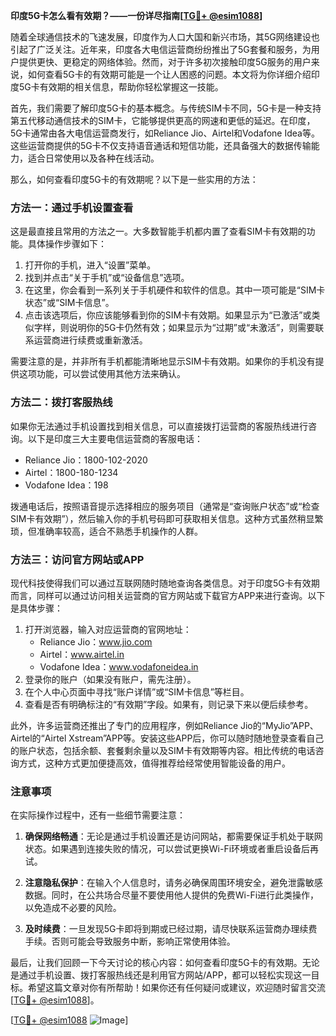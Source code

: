 **印度5G卡怎么看有效期？——一份详尽指南[[TG💪+ @esim1088](https://t.me/s/esim1088)]**

随着全球通信技术的飞速发展，印度作为人口大国和新兴市场，其5G网络建设也引起了广泛关注。近年来，印度各大电信运营商纷纷推出了5G套餐和服务，为用户提供更快、更稳定的网络体验。然而，对于许多初次接触印度5G服务的用户来说，如何查看5G卡的有效期可能是一个让人困惑的问题。本文将为你详细介绍印度5G卡有效期的相关信息，帮助你轻松掌握这一技能。

首先，我们需要了解印度5G卡的基本概念。与传统SIM卡不同，5G卡是一种支持第五代移动通信技术的SIM卡，它能够提供更高的网速和更低的延迟。在印度，5G卡通常由各大电信运营商发行，如Reliance Jio、Airtel和Vodafone Idea等。这些运营商提供的5G卡不仅支持语音通话和短信功能，还具备强大的数据传输能力，适合日常使用以及各种在线活动。

那么，如何查看印度5G卡的有效期呢？以下是一些实用的方法：

### 方法一：通过手机设置查看

这是最直接且常用的方法之一。大多数智能手机都内置了查看SIM卡有效期的功能。具体操作步骤如下：

1. 打开你的手机，进入“设置”菜单。
2. 找到并点击“关于手机”或“设备信息”选项。
3. 在这里，你会看到一系列关于手机硬件和软件的信息。其中一项可能是“SIM卡状态”或“SIM卡信息”。
4. 点击该选项后，你应该能够看到你的SIM卡有效期。如果显示为“已激活”或类似字样，则说明你的5G卡仍然有效；如果显示为“过期”或“未激活”，则需要联系运营商进行续费或重新激活。

需要注意的是，并非所有手机都能清晰地显示SIM卡有效期。如果你的手机没有提供这项功能，可以尝试使用其他方法来确认。

### 方法二：拨打客服热线

如果你无法通过手机设置找到相关信息，可以直接拨打运营商的客服热线进行咨询。以下是印度三大主要电信运营商的客服电话：

- Reliance Jio：1800-102-2020
- Airtel：1800-180-1234
- Vodafone Idea：198

拨通电话后，按照语音提示选择相应的服务项目（通常是“查询账户状态”或“检查SIM卡有效期”），然后输入你的手机号码即可获取相关信息。这种方式虽然稍显繁琐，但准确率较高，适合不熟悉手机操作的人群。

### 方法三：访问官方网站或APP

现代科技使得我们可以通过互联网随时随地查询各类信息。对于印度5G卡有效期而言，同样可以通过访问相关运营商的官方网站或下载官方APP来进行查询。以下是具体步骤：

1. 打开浏览器，输入对应运营商的官网地址：
   - Reliance Jio：www.jio.com
   - Airtel：www.airtel.in
   - Vodafone Idea：www.vodafoneidea.in
2. 登录你的账户（如果没有账户，需先注册）。
3. 在个人中心页面中寻找“账户详情”或“SIM卡信息”等栏目。
4. 查看是否有明确标注的“有效期”字段。如果有，则记录下来以便后续参考。

此外，许多运营商还推出了专门的应用程序，例如Reliance Jio的“MyJio”APP、Airtel的“Airtel Xstream”APP等。安装这些APP后，你可以随时随地登录查看自己的账户状态，包括余额、套餐剩余量以及SIM卡有效期等内容。相比传统的电话咨询方式，这种方式更加便捷高效，值得推荐给经常使用智能设备的用户。

### 注意事项

在实际操作过程中，还有一些细节需要注意：

1. **确保网络畅通**：无论是通过手机设置还是访问网站，都需要保证手机处于联网状态。如果遇到连接失败的情况，可以尝试更换Wi-Fi环境或者重启设备后再试。
   
2. **注意隐私保护**：在输入个人信息时，请务必确保周围环境安全，避免泄露敏感数据。同时，在公共场合尽量不要使用他人提供的免费Wi-Fi进行此类操作，以免造成不必要的风险。

3. **及时续费**：一旦发现5G卡即将到期或已经过期，请尽快联系运营商办理续费手续。否则可能会导致服务中断，影响正常使用体验。

最后，让我们回顾一下今天讨论的核心内容：如何查看印度5G卡的有效期。无论是通过手机设置、拨打客服热线还是利用官方网站/APP，都可以轻松实现这一目标。希望这篇文章对你有所帮助！如果你还有任何疑问或建议，欢迎随时留言交流[[TG💪+ @esim1088](https://t.me/s/esim1088)]。

[[TG💪+ @esim1088](https://t.me/s/esim1088) ![Image](https://i.postimg.cc/4NQfJmqS/Snipaste-2025-05-13-00-14-12.png)]